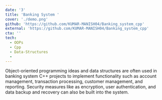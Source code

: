 ```yaml
---
date: '3'
title: 'Banking System '
cover: './demo.png'
github: 'https://github.com/KUMAR-MANISH04/Banking_system_cpp'
external: 'https://github.com/KUMAR-MANISH04/Banking_system_cpp'
cta: ''
tech:
  - OOPs
  - Cpp
  - Data-Structures
  - 
---
```


Object-oriented programming ideas and data structures are often used in banking system C++ projects to implement functionality such as account management, transaction processing, customer management, and reporting. Security measures like as encryption, user authentication, and data backup and recovery can also be built into the system.
